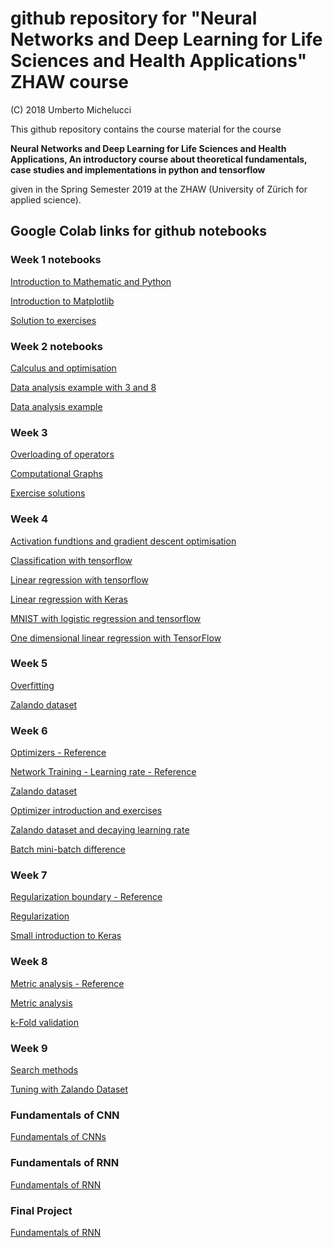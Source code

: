 # github repository for "Neural Networks and Deep Learning for Life Sciences and Health Applications" ZHAW course

(C) 2018 Umberto Michelucci

This github repository contains the course material for the course

**Neural Networks and Deep Learning for Life Sciences and Health Applications,
An introductory course about theoretical fundamentals, case studies
and implementations in python and tensorflow**

given in the Spring Semester 2019 at the ZHAW (University of Zürich for applied science).

## Google Colab links for github notebooks

### Week 1 notebooks

[Introduction to Mathematic and Python](http://colab.research.google.com/github/michelucci/zhaw-dlcourse-spring2019/blob/master/Week%201%20-%20Mathematic%20introduction/Week%201%20-%20Linear%20Algebra%20and%20Python%20Introduction.ipynb)

[Introduction to Matplotlib](http://colab.research.google.com/github/michelucci/zhaw-dlcourse-spring2019/blob/master/Week%201%20-%20Mathematic%20introduction/Week%202%20-%20Matplotlib%20introduction.ipynb)

[Solution to exercises](http://colab.research.google.com/github/michelucci/zhaw-dlcourse-spring2019/blob/master/Week%201%20-%20Mathematic%20introduction/Week%201%20-%20Solution%20to%20exercises.ipynb)

### Week 2 notebooks

[Calculus and optimisation](http://colab.research.google.com/github/michelucci/zhaw-dlcourse-spring2019/blob/master/Week%202%20-%20Calculus%20and%20Data%20Visualisation/Week%202%20-%20Calculus%20and%20optimisation.ipynb)

[Data analysis example with 3 and 8](http://colab.research.google.com/github/michelucci/zhaw-dlcourse-spring2019/blob/master/Week%202%20-%20Calculus%20and%20Data%20Visualisation/Week%202%20-%20Data%20Analysis%20Example-3%20and%208.ipynb)

[Data analysis example](http://colab.research.google.com/github/michelucci/zhaw-dlcourse-spring2019/blob/master/Week%202%20-%20Calculus%20and%20Data%20Visualisation/Week%202%20-%20Data%20Analysis%20Example.ipynb)

### Week 3

[Overloading of operators](http://colab.research.google.com/github/michelucci/zhaw-dlcourse-spring2019/blob/master/Week%202%20-%20Calculus%20and%20Data%20Visualisation/Week%202%20-%20Data%20Analysis%20Example.ipynb)

[Computational Graphs](http://colab.research.google.com/github/michelucci/zhaw-dlcourse-spring2019/blob/master/Week%203%20-%20Computational%20graphs/Week%203%20-%20Computational%20Graphs.ipynb)

[Exercise solutions](http://colab.research.google.com/github/michelucci/zhaw-dlcourse-spring2019/blob/master/Week%203%20-%20Computational%20graphs/Week%203%20-%20Exercises%20Solutions.ipynb)

### Week 4

[Activation fundtions and gradient descent optimisation](http://colab.research.google.com/github/michelucci/zhaw-dlcourse-spring2019/blob/master/Week%204%20-%20One%20Neuron/Week%204%20-%20Activation%20functions%20and%20gradient%20descent.ipynb)

[Classification with tensorflow](http://colab.research.google.com/github/michelucci/zhaw-dlcourse-spring2019/blob/master/Week%204%20-%20One%20Neuron/Week%204%20-%20Classification%20with%20tensorflow.ipynb)

[Linear regression with tensorflow](http://colab.research.google.com/github/michelucci/zhaw-dlcourse-spring2019/blob/master/Week%204%20-%20One%20Neuron/Week%204%20-%20Linear%20Regression%20with%20Tensor%20Flow.ipynb)

[Linear regression with Keras](http://colab.research.google.com/github/michelucci/zhaw-dlcourse-spring2019/blob/master/Week%204%20-%20One%20Neuron/Week%204%20-%20Linear%20Regression%20with%20Keras.ipynb)

[MNIST with logistic regression and tensorflow](http://colab.research.google.com/github/michelucci/zhaw-dlcourse-spring2019/blob/master/Week%204%20-%20One%20Neuron/Week%204%20-%20MNIST%20with%20Logistic%20Regression%20and%20tensorflow.ipynb)

[One dimensional linear regression with TensorFlow](http://colab.research.google.com/github/michelucci/zhaw-dlcourse-spring2019/blob/master/Week%204%20-%20One%20Neuron/Week%204%20-%20One%20dimensional%20linear%20regression%20with%20tensorflow.ipynb)

### Week 5

[Overfitting](http://colab.research.google.com/github/michelucci/zhaw-dlcourse-spring2019/blob/master/Week%205%20-%20Fully%20Connected%20Networks/Week%205%20-%20Overfitting%20notebook.ipynb)

[Zalando dataset](http://colab.research.google.com/github/michelucci/zhaw-dlcourse-spring2019/blob/master/Week%205%20-%20Fully%20Connected%20Networks/Week%205%20-%20Zalando%20dataset.ipynb)

### Week 6

[Optimizers - Reference](http://tiny.cc/2cn53y)

[Network Training - Learning rate - Reference](http://colab.research.google.com/github/michelucci/zhaw-dlcourse-spring2019/blob/master/Week%206%20-%20Network%20Training/Week%206%20-%20Network%20Training%20-%20Learning%20Rate%20Notebook%20-%20Reference.ipynb)

[Zalando dataset](http://colab.research.google.com/github/michelucci/zhaw-dlcourse-spring2019/blob/master/Week%205%20-%20Fully%20Connected%20Networks/Week%205%20-%20Zalando%20dataset.ipynb)

[Optimizer introduction and exercises](http://colab.research.google.com/github/michelucci/zhaw-dlcourse-spring2019/blob/master/Week%206%20-%20Network%20Training/Week%206%20-%20Optimizers%20Introduction%20and%20exercises.ipynb)

[Zalando dataset and decaying learning rate](http://colab.research.google.com/github/michelucci/zhaw-dlcourse-spring2019/blob/master/Week%206%20-%20Network%20Training/Week%206%20-%20Zalando%20dataset%20and%20decaying%20learning%20rate.ipynb)

[Batch mini-batch difference](http://colab.research.google.com/github/michelucci/zhaw-dlcourse-spring2019/blob/master/Week%206%20-%20Network%20Training/Week%206%20-%20batch-mini-bach%20difference.ipynb)

### Week 7

[Regularization boundary - Reference](http://colab.research.google.com/github/michelucci/zhaw-dlcourse-spring2019/blob/master/Week%207%20-%20Regularization/Week%207%20-%20Regularization%20Boundary%20-%20REFERENCE.ipynb)

[Regularization](http://colab.research.google.com/github/michelucci/zhaw-dlcourse-spring2019/blob/master/Week%207%20-%20Regularization/Week%207%20-%20Regularization.ipynb)

[Small introduction to Keras](http://colab.research.google.com/github/michelucci/zhaw-dlcourse-spring2019/blob/master/Week%207%20-%20Regularization/Week%207%20-%20Small%20Introduction%20to%20Keras.ipynb)

### Week 8

[Metric analysis - Reference](http://colab.research.google.com/github/michelucci/zhaw-dlcourse-spring2019/blob/master/Week%208%20-%20Metric%20Analysis/Week%208%20-%20Metric%20Analysis%20-%20REFERENCE.ipynb)

[Metric analysis](http://colab.research.google.com/github/michelucci/zhaw-dlcourse-spring2019/blob/master/Week%208%20-%20Metric%20Analysis/Week%208%20-%20Metric%20Analysis.ipynb)

[k-Fold validation](http://colab.research.google.com/github/michelucci/zhaw-dlcourse-spring2019/blob/master/Week%208%20-%20Metric%20Analysis/Week%208%20-%20k-fold%20validation.ipynb)

### Week 9

[Search methods](http://colab.research.google.com/github/michelucci/zhaw-dlcourse-spring2019/blob/master/Week%209%20-%20Hyperparameter%20Tuning/Week%209%20-%20Search%20methods.ipynb)

[Tuning with Zalando Dataset](http://colab.research.google.com/github/michelucci/zhaw-dlcourse-spring2019/blob/master/Week%209%20-%20Hyperparameter%20Tuning/Week%209%20-%20Tuning%20with%20Zalando%20dataset.ipynb)

### Fundamentals of CNN

[Fundamentals of CNNs](http://colab.research.google.com/github/michelucci/zhaw-dlcourse-spring2019/blob/master/Additional%20Material%20-%20CNN/Additional%20material%20-%20Fundamentals%20of%20CNNs.ipynb)

### Fundamentals of RNN

[Fundamentals of RNN](http://colab.research.google.com/github/michelucci/zhaw-dlcourse-spring2019/blob/master/Additional%20Material%20-%20RNN/RNN%20Basic%20Example.ipynb)

### Final Project

[Fundamentals of RNN](http://colab.research.google.com/github/michelucci/zhaw-dlcourse-spring2019/blob/master/Final%20Project/Histology%20Tissue%20Classification%20Project.ipynb)
